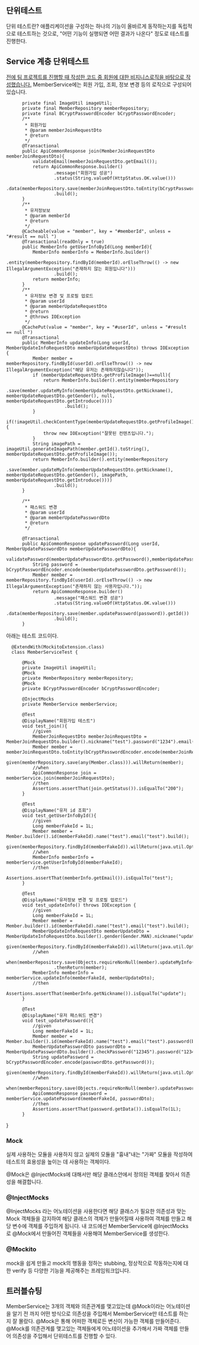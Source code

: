 ## 단위테스트
단위 테스트란? 애플리케이션을 구성하는 하나의 기능이 올바르게 동작하는지를 독립적으로 테스트하는 것으로, "어떤 기능이 실행되면 어떤 결과가 나온다" 정도로 테스트를 진행한다.

## Service 계층 단위테스트

[전에 팀 프로젝트를 진행할 때 작성한 코드 중 회원에 대한 비지니스로직을 바탕으로 작성했습니다.](https://github.com/beomsun1234/ohou-backend) MemberService에는 회원 가입, 조회, 정보 변경
등의 로직으로 구성되어 있습니다.

          
          private final ImageUtil imageUtil;
          private final MemberRepository memberRepository;
          private final BCryptPasswordEncoder bCryptPasswordEncoder;
          /**
           * 회원가입
           * @param memberJoinRequestDto
           * @return
           */
          @Transactional
          public ApiCommonResponse join(MemberJoinRequestDto memberJoinRequestDto){
              validateEmail(memberJoinRequestDto.getEmail());
              return ApiCommonResponse.builder()
                      .message("회원가입 성공")
                      .status(String.valueOf(HttpStatus.OK.value()))
                      .data(memberRepository.save(memberJoinRequestDto.toEntity(bCryptPasswordEncoder.encode(memberJoinRequestDto.getPassword()))).getId())
                      .build();
          }
          /**
           * 유저정보보
           * @param memberId
           * @return
           */
          @Cacheable(value = "member", key = "#memberId", unless = "#result == null ")
          @Transactional(readOnly = true)
          public MemberInfo getUserInfoById(Long memberId){
              MemberInfo memberInfo = MemberInfo.builder()
                      .entity(memberRepository.findById(memberId).orElseThrow(() -> new IllegalArgumentException("존재하지 않는 회원입니다")))
                      .build();
              return memberInfo;
          }
          /**
           * 유저정보 변경 및 프로필 업로드
           * @param userId
           * @param memberUpdateRequestDto
           * @return
           * @throws IOException
           */
          @CachePut(value = "member", key = "#userId", unless = "#result == null ")
          @Transactional
          public MemberInfo updateInfo(Long userId, MemberUpdateInfoRequestDto memberUpdateRequestDto) throws IOException {
              Member member = memberRepository.findById(userId).orElseThrow(() -> new IllegalArgumentException("해당 유저는 존재하지않습니다"));
              if (memberUpdateRequestDto.getProfileImage()==null){
                  return MemberInfo.builder().entity(memberRepository
                          .save(member.updateMyInfo(memberUpdateRequestDto.getNickname(), memberUpdateRequestDto.getGender(), null, memberUpdateRequestDto.getIntroduce())))
                          .build();
              }
              if(!imageUtil.checkContentType(memberUpdateRequestDto.getProfileImage().getContentType())){
                  throw new IOException("잘못된 컨텐츠입니다.");
              }
              String imagePath = imageUtil.generateImagePath(member.getId().toString(), memberUpdateRequestDto.getProfileImage());
              return MemberInfo.builder().entity(memberRepository
                      .save(member.updateMyInfo(memberUpdateRequestDto.getNickname(), memberUpdateRequestDto.getGender(), imagePath, memberUpdateRequestDto.getIntroduce())))
                      .build();
          }

          /**
           * 패스워드 변경
           * @param userId
           * @param memberUpdatePasswordDto
           * @return
           */

          @Transactional
          public ApiCommonResponse updatePassword(Long userId, MemberUpdatePasswordDto memberUpdatePasswordDto){
              validatePassword(memberUpdatePasswordDto.getPassword(),memberUpdatePasswordDto.getCheckPassword());
              String password = bCryptPasswordEncoder.encode(memberUpdatePasswordDto.getPassword());
              Member member = memberRepository.findById(userId).orElseThrow(() -> new IllegalArgumentException("존재하지 않는 사용자입니다."));
              return ApiCommonResponse.builder()
                      .message("패스워드 변경 성공")
                      .status(String.valueOf(HttpStatus.OK.value()))
                      .data(memberRepository.save(member.updatePassword(password)).getId())
                      .build();
          }



아래는 테스트 코드이다.

      @ExtendWith(MockitoExtension.class)
      class MemberServiceTest {
          
          @Mock
          private ImageUtil imageUtil;
          @Mock
          private MemberRepository memberRepository;
          @Mock
          private BCryptPasswordEncoder bCryptPasswordEncoder;
          
          @InjectMocks
          private MemberService memberService;

          @Test
          @DisplayName("회원가입 테스트")
          void test_join(){
              //given
              MemberJoinRequestDto memberJoinRequestDto = MemberJoinRequestDto.builder().nickname("test").password("1234").email("test").build();
              Member member = memberJoinRequestDto.toEntity(bCryptPasswordEncoder.encode(memberJoinRequestDto.getPassword()));
              given(memberRepository.save(any(Member.class))).willReturn(member);
              //when
              ApiCommonResponse join = memberService.join(memberJoinRequestDto);
              //then
              Assertions.assertThat(join.getStatus()).isEqualTo("200");
          }

          @Test
          @DisplayName("유저 id 조회")
          void test_getUserInfoById(){
              //given
              Long memberFakeId = 1L;
              Member member = Member.builder().id(memberFakeId).name("test").email("test").build();
              given(memberRepository.findById(memberFakeId)).willReturn(java.util.Optional.ofNullable(member));
              //when
              MemberInfo memberInfo = memberService.getUserInfoById(memberFakeId);
              //then
              Assertions.assertThat(memberInfo.getEmail()).isEqualTo("test");
          }

          @Test
          @DisplayName("유저정보 변경 및 프로필 업로드")
          void test_updateInfo() throws IOException {
              //given
              Long memberFakeId = 1L;
              Member member = Member.builder().id(memberFakeId).name("test").email("test").build();
              MemberUpdateInfoRequestDto memberUpdateDto = MemberUpdateInfoRequestDto.builder().gender(Gender.MAN).nickname("update").build();
              given(memberRepository.findById(memberFakeId)).willReturn(java.util.Optional.ofNullable(member));
              //when
              when(memberRepository.save(Objects.requireNonNull(member).updateMyInfo(memberUpdateDto.getNickname(),memberUpdateDto.getGender(),null,memberUpdateDto.getIntroduce())))
                      .thenReturn(member);
              MemberInfo memberInfo = memberService.updateInfo(memberFakeId, memberUpdateDto);
              //then
              Assertions.assertThat(memberInfo.getNickname()).isEqualTo("update");
          }

          @Test
          @DisplayName("유저 패스워드 변경")
          void test_updatePassword(){
              //given
              Long memberFakeId = 1L;
              Member member = Member.builder().id(memberFakeId).name("test").email("test").password(bCryptPasswordEncoder.encode("1234")).build();
              MemberUpdatePasswordDto passwordDto = MemberUpdatePasswordDto.builder().checkPassword("12345").password("12345").build();
              String updatePassword = bCryptPasswordEncoder.encode(passwordDto.getPassword());
              given(memberRepository.findById(memberFakeId)).willReturn(java.util.Optional.ofNullable(member));
              //when
              when(memberRepository.save(Objects.requireNonNull(member).updatePassword(updatePassword))).thenReturn(member);
              ApiCommonResponse password = memberService.updatePassword(memberFakeId, passwordDto);
              //then
              Assertions.assertThat(password.getData()).isEqualTo(1L);
          }

}

### Mock

실제 사용하는 모듈을 사용하지 않고 실제의 모듈을 "흉내"내는 "가짜" 모듈을 작성하여 테스트의 효용성을 높이는 데 사용하는 객체이다.

@Mock은 @InjectMocks에 대해서만 해당 클래스안에서 정의된 객체를 찾아서 의존성을 해결합니다.

### @InjectMocks

@InjectMocks 라는 어노테이션을 사용한다면 해당 클래스가 필요한 의존성과 맞는 Mock 객체들을 감지하여 해당 클래스의 객체가 만들어질때 사용하여 객체를 만들고 해당 변수에 객체를 주입하게 됩니다. 내 코드에선 MemberService에 @InjectMocks로 @Mock에서 만들어진 객체들을 사용해여 MemberService를 생성한다.

### @Mockito

mock을 쉽게 만들고 mock의 행동을 정하는 stubbing, 정상적으로 작동하는지에 대한 verify 등 다양한 기능을 제공해주는 프레임워크입니다.

## 트러블슈팅

MemberService는 3개의 객체와 의존관계를 맺고있는데  @Mock이라는 어노테이션을 알기 전 까지 어떤 방식으로 의존성을 주입해서 MemberService만 테스트를 하는지 잘 몰랐다. @Mock은  통해 어떠한 객체로든 변신이 가능한 객체를 만들어준다.
@Mock를 의존관계를 맺고있는 객체들에게 어노테이션을 추가해서 가짜 객체를 만들어 의존성을 주입해서 단위테스트를 진행할 수 있다.




